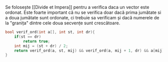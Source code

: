 Se folosește [[Divide et Impera]] pentru a verifica daca un vector este ordonat. Este foarte important că nu se verifica doar dacă prima jumătate si a doua jumătate sunt ordonate, ci trebuie sa verificam și dacă numerele de la "granița" dintre cele doua secvențe sunt crescătoare.
```cpp
bool verif_ord(int a[], int st, int dr){
    if(st == dr)
        return true;
    int mij = (st + dr) / 2;
    return verif_ord(a, st, mij) && verif_ord(a, mij + 1, dr) && a[mij] <= a[mij + 1];
}
```